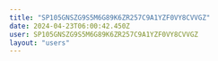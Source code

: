 ```yaml
---
title: "SP105GNSZG9S5M6G89K6ZR257C9A1YZF0VY8CVVGZ"
date: 2024-04-23T06:00:42.450Z
user: SP105GNSZG9S5M6G89K6ZR257C9A1YZF0VY8CVVGZ
layout: "users"
---
```

    